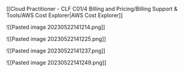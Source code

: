 [[Cloud Practitioner - CLF C01/4 Billing and Pricing/Billing Support & Tools/AWS Cost Explorer|AWS Cost Explorer]] 

![[Pasted image 20230522141214.png]]

![[Pasted image 20230522141225.png]]

![[Pasted image 20230522141237.png]]

![[Pasted image 20230522141249.png]]

